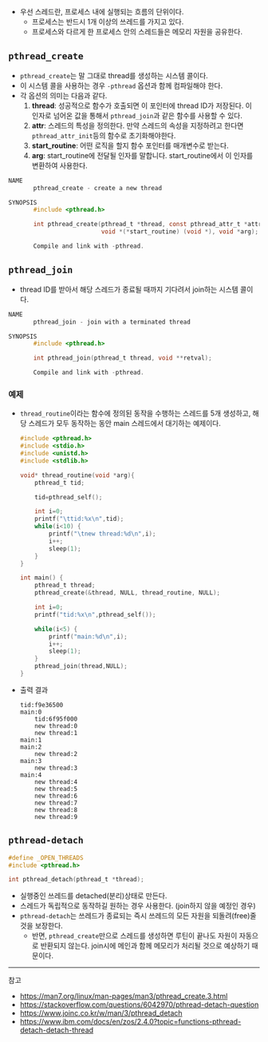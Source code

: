 
- 우선 스레드란, 프로세스 내에 실행되는 흐름의 단위이다.
  - 프로세스는 반드시 1개 이상의 쓰레드를 가지고 있다.
  - 프로세스와 다르게 한 프로세스 안의 스레드들은 메모리 자원을 공유한다.

## `pthread_create`

- `pthread_create`는 말 그대로 thread를 생성하는 시스템 콜이다.
- 이 시스템 콜을 사용하는 경우 `-pthread` 옵션과 함께 컴파일해야 한다.
- 각 옵션의 의미는 다음과 같다.
  1. **thread**: 성공적으로 함수가 호출되면 이 포인터에 thread ID가 저장된다. 이 인자로 넘어온 값을 통해서 `pthread_join`과 같은 함수를 사용할 수 있다.
  2. **attr**: 스레드의 특성을 정의한다. 만약 스레드의 속성을 지정하려고 한다면 `pthread_attr_init`등의 함수로 초기화해야한다.
  3. **start_routine**: 어떤 로직을 할지 함수 포인터를 매개변수로 받는다. 
  4. **arg**: start_routine에 전달될 인자를 말합니다. start_routine에서 이 인자를 변환하여 사용한다.

```c
NAME
       pthread_create - create a new thread

SYNOPSIS
       #include <pthread.h>

       int pthread_create(pthread_t *thread, const pthread_attr_t *attr,
                          void *(*start_routine) (void *), void *arg);

       Compile and link with -pthread.
```

## `pthread_join`

- thread ID를 받아서 해당 스레드가 종료될 때까지 기다려서 join하는 시스템 콜이다.

```c
NAME
       pthread_join - join with a terminated thread

SYNOPSIS
       #include <pthread.h>

       int pthread_join(pthread_t thread, void **retval);

       Compile and link with -pthread.
```

### 예제

- `thread_routine`이라는 함수에 정의된 동작을 수행하는 스레드를 5개 생성하고, 해당 스레드가 모두 동작하는 동안 main 스레드에서 대기하는 예제이다.

    ```c
    #include <pthread.h>
    #include <stdio.h>
    #include <unistd.h>
    #include <stdlib.h>

    void* thread_routine(void *arg){
        pthread_t tid;

        tid=pthread_self();

        int i=0;
        printf("\ttid:%x\n",tid);
        while(i<10) {
            printf("\tnew thread:%d\n",i);
            i++;
            sleep(1);
        }
    }

    int main() {
        pthread_t thread;
        pthread_create(&thread, NULL, thread_routine, NULL);

        int i=0;
        printf("tid:%x\n",pthread_self());

        while(i<5) {
            printf("main:%d\n",i);
            i++;
            sleep(1);
        }
        pthread_join(thread,NULL);
    }
    ```

- 출력 결과
  
    ```
    tid:f9e36500
    main:0
        tid:6f95f000
        new thread:0
        new thread:1
    main:1
    main:2
        new thread:2
    main:3
        new thread:3
    main:4
        new thread:4
        new thread:5
        new thread:6
        new thread:7
        new thread:8
        new thread:9
    ```

## `pthread-detach`

```c
#define _OPEN_THREADS
#include <pthread.h>

int pthread_detach(pthread_t *thread);
```

- 실행중인 쓰레드를 detached(분리)상태로 만든다.
- 스레드가 독립적으로 동작하길 원하는 경우 사용한다. (join하지 않을 예정인 경우)
- `pthread-detach`는 쓰레드가 종료되는 즉시 쓰레드의 모든 자원을 되돌려(free)줄 것을 보장한다.
  - 반면, `pthread_create`만으로 스레드를 생성하면 루틴이 끝나도 자원이 자동으로 반환되지 않는다. join시에 메인과 함께 메모리가 처리될 것으로 예상하기 때문이다.

---
참고
- https://man7.org/linux/man-pages/man3/pthread_create.3.html
- https://stackoverflow.com/questions/6042970/pthread-detach-question
- https://www.joinc.co.kr/w/man/3/pthread_detach
- https://www.ibm.com/docs/en/zos/2.4.0?topic=functions-pthread-detach-detach-thread